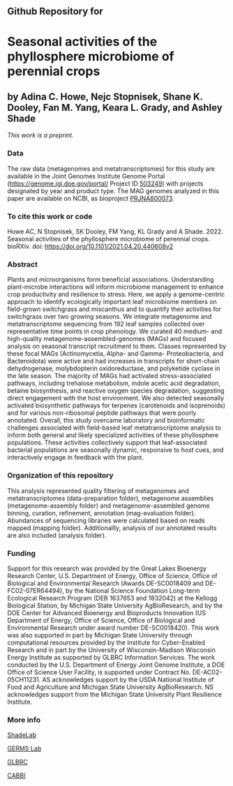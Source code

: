 ## Github Repository for
# Seasonal activities of the phyllosphere microbiome of perennial crops

## by Adina C. Howe, Nejc Stopnisek, Shane K. Dooley, Fan M. Yang, Keara L. Grady, and Ashley Shade


<i>This work is a preprint.</i>


### Data
The raw data (metagenomes and metatranscriptomes) for this study are available in the Joint Genomes Institute Genome Portal (https://genome.jgi.doe.gov/portal/ Project ID [503249](https://genome.jgi.doe.gov/portal/Seadynanfunction)) with projects designated by year and product type.  The MAG genomes analyzed in this paper are available on NCBI, as bioproject [PRJNA800073](https://www.ncbi.nlm.nih.gov/bioproject/PRJNA800073).


### To cite this work or code
Howe AC, N Stopnisek, SK Dooley, FM Yang, KL Grady and A Shade.  2022. Seasonal activities of the phyllosphere microbiome of perennial crops.  bioRXiv. doi: https://doi.org/10.1101/2021.04.20.440608v2


### Abstract
Plants and microorganisms form beneficial associations. Understanding plant-microbe interactions will inform microbiome management to enhance crop productivity and resilience to stress. Here, we apply a genome-centric approach to identify ecologically important leaf microbiome members on field-grown switchgrass and miscanthus and to quantify their activities for switchgrass over two growing seasons. We integrate metagenome and metatranscriptome sequencing from 192 leaf samples collected over representative time points in crop phenology. We curated 40 medium- and high-quality metagenome-assembled-genomes (MAGs) and focused analysis on seasonal transcript recruitment to them. Classes represented by these focal MAGs (Actinomycetia, Alpha- and Gamma- Proteobacteria, and Bacteroidota) were active and had increases in transcripts for short-chain dehydrogenase, molybdopterin oxidoreductase, and polyketide cyclase in the late season. The majority of MAGs had activated stress-associated pathways, including trehalose metabolism, indole acetic acid degradation, betaine biosynthesis, and reactive oxygen species degradation, suggesting direct engagement with the host environment. We also detected seasonally activated biosynthetic pathways for terpenes (carotenoids and isoprenoids) and for various non-ribosomal peptide pathways that were poorly annotated. Overall, this study overcame laboratory and bioinformatic challenges associated with field-based leaf metatranscriptome analysis to inform both general and likely specialized activities of these phyllosphere populations. These activities collectively support that leaf-associated bacterial populations are seasonally dynamic, responsive to host cues, and interactively engage in feedback with the plant. 

### Organization of this repository
This analysis represented quality filtering of metagenomes and metatranscriptomes (data-preparation folder), metagenome assemblies (metagenome-assembly folder) and metagenome-assembled genome binning, curation, refinement, annotation (mag-evaluation folder).  Abundances of sequencing libraries were calculated based on reads mapped (mapping folder).  Additionallly, analysis of our annotated results are also included (analysis folder).  



### Funding
Support for this research was provided by the Great Lakes Bioenergy Research Center, U.S. Department of Energy, Office of Science, Office of Biological and Environmental Research (Awards DE-SC0018409 and DE-FC02-07ER64494), by the National Science Foundation Long-term Ecological Research Program (DEB 1637653 and 1832042) at the Kellogg Biological Station, by Michigan State University AgBioResearch, and by the DOE Center for Advanced Bioenergy and Bioproducts Innovation (US Department of Energy, Office of Science, Office of Biological and Environmental Research under award number DE-SC0018420).  This work was also supported in part by Michigan State University through computational resources provided by the Institute for Cyber-Enabled Research and in part by the University of Wisconsin-Madison Wisconsin Energy Institute as supported by GLBRC Information Services. The work conducted by the U.S. Department of Energy Joint Genome Institute, a DOE Office of Science User Facility, is supported under Contract No. DE-AC02-05CH11231.  AS acknowledges support by the USDA National Institute of Food and Agriculture and Michigan State University AgBioResearch. NS acknowledges support from the Michigan State University Plant Resilience Institute.  



### More info
[ShadeLab](http://ashley17061.wixsite.com/shadelab/home)

[GERMS Lab](http://www.germslab.org/about/)

[GLBRC](https://www.glbrc.org/)

[CABBI](https://cabbi.bio/)
